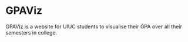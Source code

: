 # GPAViz

GPAViz is a website for UIUC students to visualise their GPA over all their semesters in college.
